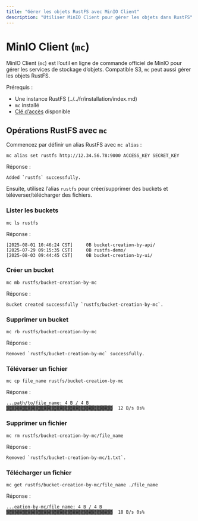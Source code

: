 ```yaml
---
title: "Gérer les objets RustFS avec MinIO Client"
description: "Utiliser MinIO Client pour gérer les objets dans RustFS"
---
```


# MinIO Client (`mc`)

MinIO Client (`mc`) est l’outil en ligne de commande officiel de MinIO pour gérer les services de stockage d’objets. Compatible S3, `mc` peut aussi gérer les objets RustFS.

Prérequis :

- Une instance RustFS (../../fr/installation/index.md)
- `mc` installé
- [Clé d’accès](access-token.md) disponible

## Opérations RustFS avec `mc`

Commencez par définir un alias RustFS avec `mc alias` :

```
mc alias set rustfs http://12.34.56.78:9000 ACCESS_KEY SECRET_KEY
```

Réponse :

```
Added `rustfs` successfully.
```

Ensuite, utilisez l’alias `rustfs` pour créer/supprimer des buckets et téléverser/télécharger des fichiers.

### Lister les buckets

```
mc ls rustfs
```

Réponse :

```
[2025-08-01 10:46:24 CST]     0B bucket-creation-by-api/
[2025-07-29 09:15:35 CST]     0B rustfs-demo/
[2025-08-03 09:44:45 CST]     0B bucket-creation-by-ui/
```

### Créer un bucket

```
mc mb rustfs/bucket-creation-by-mc
```

Réponse :

```
Bucket created successfully `rustfs/bucket-creation-by-mc`.
```

### Supprimer un bucket

```
mc rb rustfs/bucket-creation-by-mc
```

Réponse :

```
Removed `rustfs/bucket-creation-by-mc` successfully.
```

### Téléverser un fichier

```
mc cp file_name rustfs/bucket-creation-by-mc
```

Réponse :

```
...path/to/file_name: 4 B / 4 B  ▓▓▓▓▓▓▓▓▓▓▓▓▓▓▓▓▓▓▓▓▓▓▓▓▓▓▓▓▓▓▓▓▓▓▓▓▓▓▓▓  12 B/s 0s%
```

### Supprimer un fichier

```
mc rm rustfs/bucket-creation-by-mc/file_name
```

Réponse :

```
Removed `rustfs/bucket-creation-by-mc/1.txt`.
```

### Télécharger un fichier

```
mc get rustfs/bucket-creation-by-mc/file_name ./file_name
```

Réponse :

```
...eation-by-mc/file_name: 4 B / 4 B  ▓▓▓▓▓▓▓▓▓▓▓▓▓▓▓▓▓▓▓▓▓▓▓▓▓▓▓▓▓▓▓▓▓▓▓▓▓▓▓▓  18 B/s 0s%
```